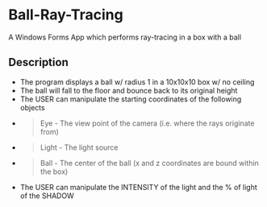 # Ball-Ray-Tracing
A Windows Forms App which performs ray-tracing in a box with a ball

## Description
- The program displays a ball w/ radius 1 in a 10x10x10 box w/ no ceiling
- The ball will fall to the floor and bounce back to its original height
- The USER can manipulate the starting coordinates of the following objects
- > Eye      - The view point of the camera (i.e. where the rays originate from)
- > Light    - The light source
- > Ball     - The center of the ball (x and z coordinates are bound within the box)
- The USER can manipulate the INTENSITY of the light and the % of light of the SHADOW
